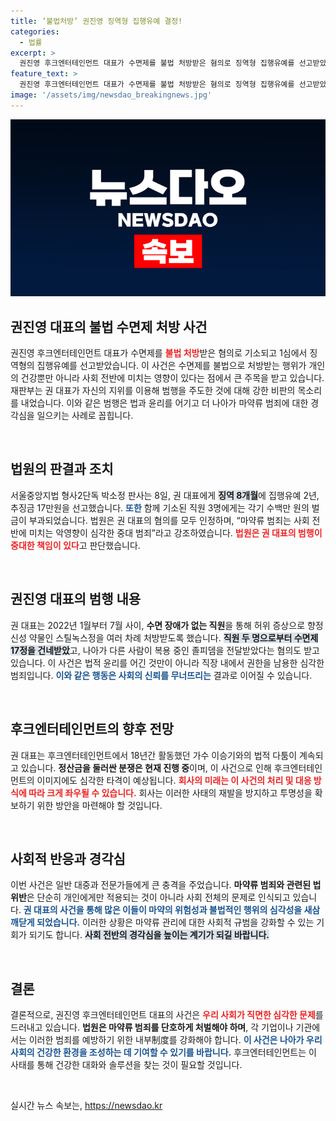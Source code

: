 ```yaml
---
title: ‘불법처방’ 권진영 징역형 집행유예 결정!
categories:
  - 법률
excerpt: >
  권진영 후크엔터테인먼트 대표가 수면제를 불법 처방받은 혐의로 징역형 집행유예를 선고받았다. 재판부는 그의 범행이 중대 범죄라며 엄중히 질책했고, 직원들 또한 벌금형에 처해졌다. 이 사건은 후크엔터의 내적 갈등 속에서 더욱 주목받고 있다.
feature_text: >
  권진영 후크엔터테인먼트 대표가 수면제를 불법 처방받은 혐의로 징역형 집행유예를 선고받았다. 재판부는 그의 범행이 중대 범죄라며 엄중히 질책했고, 직원들 또한 벌금형에 처해졌다. 이 사건은 후크엔터의 내적 갈등 속에서 더욱 주목받고 있다.
image: '/assets/img/newsdao_breakingnews.jpg'
---
```


<p><img src="/assets/img/newsdao_breakingnews.jpg" alt="flaretime 속보" /></p>

<h2 data-ke-size="size26">권진영 대표의 불법 수면제 처방 사건</h2>

<p data-ke-size="size16">권진영 후크엔터테인먼트 대표가 수면제를 <b><span style="color: #ee2323;">불법 처방</span></b>받은 혐의로 기소되고 1심에서 징역형의 집행유예를 선고받았습니다. 이 사건은 수면제를 불법으로 처방받는 행위가 개인의 건강뿐만 아니라 사회 전반에 미치는 영향이 있다는 점에서 큰 주목을 받고 있습니다. 재판부는 권 대표가 자신의 지위를 이용해 범행을 주도한 것에 대해 강한 비판의 목소리를 내었습니다. 이와 같은 범행은 법과 윤리를 어기고 더 나아가 마약류 범죄에 대한 경각심을 일으키는 사례로 꼽힙니다.</p>

<p data-ke-size="size16">&nbsp;</p>

<h2 data-ke-size="size26">법원의 판결과 조치</h2>

<p data-ke-size="size16">서울중앙지법 형사2단독 박소정 판사는 8일, 권 대표에게 <b><span style="background-color: #21538527;">징역 8개월</span></b>에 집행유예 2년, 추징금 17만원을 선고했습니다. <b><span style="color: #1a5490;">또한</span></b> 함께 기소된 직원 3명에게는 각기 수백만 원의 벌금이 부과되었습니다. 법원은 권 대표의 혐의를 모두 인정하며, “마약류 범죄는 사회 전반에 미치는 악영향이 심각한 중대 범죄”라고 강조하였습니다. <b><span style="color: #ee2323;">법원은 권 대표의 범행이 중대한 책임이 있다</span></b>고 판단했습니다.</p>

<p data-ke-size="size16">&nbsp;</p>

<h2 data-ke-size="size26">권진영 대표의 범행 내용</h2>

<p data-ke-size="size16">권 대표는 2022년 1월부터 7월 사이, <b>수면 장애가 없는 직원</b>을 통해 허위 증상으로 향정신성 약물인 스틸녹스정을 여러 차례 처방받도록 했습니다. <b><span style="background-color: #21538527;">직원 두 명으로부터 수면제 17정을 건네받았</span></b>고, 나아가 다른 사람이 복용 중인 졸피뎀을 전달받았다는 혐의도 받고 있습니다. 이 사건은 법적 윤리를 어긴 것만이 아니라 직장 내에서 권한을 남용한 심각한 범죄입니다. <b><span style="color: #1a5490;">이와 같은 행동은 사회의 신뢰를 무너뜨리는</span></b> 결과로 이어질 수 있습니다.</p>

<p data-ke-size="size16">&nbsp;</p>

<h2 data-ke-size="size26">후크엔터테인먼트의 향후 전망</h2>

<p data-ke-size="size16">권 대표는 후크엔터테인먼트에서 18년간 활동했던 가수 이승기와의 법적 다툼이 계속되고 있습니다. <b>정산금을 둘러싼 분쟁은 현재 진행 중</b>이며, 이 사건으로 인해 후크엔터테인먼트의 이미지에도 심각한 타격이 예상됩니다. <b><span style="color: #ee2323;">회사의 미래는 이 사건의 처리 및 대응 방식에 따라 크게 좌우될 수 있습니다.</span></b> 회사는 이러한 사태의 재발을 방지하고 투명성을 확보하기 위한 방안을 마련해야 할 것입니다.</p>

<p data-ke-size="size16">&nbsp;</p>

<h2 data-ke-size="size26">사회적 반응과 경각심</h2>

<p data-ke-size="size16">이번 사건은 일반 대중과 전문가들에게 큰 충격을 주었습니다. <b>마약류 범죄와 관련된 법 위반</b>은 단순히 개인에게만 적용되는 것이 아니라 사회 전체의 문제로 인식되고 있습니다. <b><span style="color: #1a5490;">권 대표의 사건을 통해 많은 이들이 마약의 위험성과 불법적인 행위의 심각성을 새삼 깨닫게 되었습니다.</span></b> 이러한 상황은 마약류 관리에 대한 사회적 규범을 강화할 수 있는 기회가 되기도 합니다. <b><span style="background-color: #21538527;">사회 전반의 경각심을 높이는 계기가 되길 바랍니다.</span></b></p>

<p data-ke-size="size16">&nbsp;</p>

<h2 data-ke-size="size26">결론</h2>

<p data-ke-size="size16">결론적으로, 권진영 후크엔터테인먼트 대표의 사건은 <b><span style="color: #ee2323;">우리 사회가 직면한 심각한 문제</span></b>를 드러내고 있습니다. <b>법원은 마약류 범죄를 단호하게 처벌해야 하며</b>, 각 기업이나 기관에서는 이러한 범죄를 예방하기 위한 내부制度를 강화해야 합니다. <b><span style="color: #1a5490;">이 사건은 나아가 우리 사회의 건강한 환경을 조성하는 데 기여할 수 있기를 바랍니다.</span></b> 후크엔터테인먼트는 이 사태를 통해 건강한 대화와 솔루션을 찾는 것이 필요할 것입니다.</p>

<p data-ke-size="size16">&nbsp;</p>
실시간 뉴스 속보는, <a href="https://newsdao.kr" rel="dofollow">https://newsdao.kr</a>


